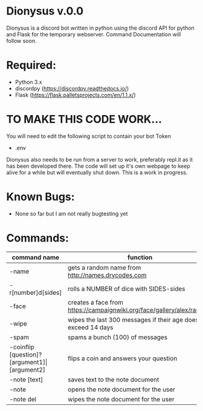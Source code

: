 # Dionysus v.0.0
Dionysus is a discord bot written in python using the discord API for python and Flask for the temporary webserver. Command Documentation will follow soon.

# Required:
- Python 3.x
- discordpy (https://discordpy.readthedocs.io/)
- Flask (https://flask.palletsprojects.com/en/1.1.x/)


# TO MAKE THIS CODE WORK...
You will need to edit the following script to contain your bot Token
- .env

Dionysus also needs to be run from a server to work, preferably repl.it as it has been developed there. The code will set up it's own webpage to keep alive for a while but will eventually shut down. This is a work in progress.

# Known Bugs:
- None so far but I am not really bugtesting yet

# Commands:

| command name       | function        |
| ------------- |-------------|
|-name | gets a random name from http://names.drycodes.com |
|-r[number]d[sides] | rolls a NUMBER of dice with SIDES-sides |
|-face| creates a face from https://campaignwiki.org/face/gallery/alex/random |
|-wipe| wipes the last 300 messages if their age does not exceed 14 days |
|-spam| spams a bunch (100) of messages |
|-coinflip [question]?[argument1]\|[argument2] | flips a coin and answers your question |
|-note [text] | saves text to the note document |
|-note| opens the note document for the user |
|-note del| wipes the note document for the user |
